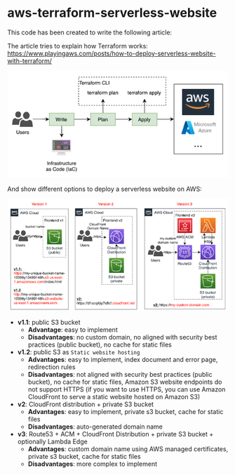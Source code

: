 # aws-terraform-serverless-website

This code has been created to write the following article:

The article tries to explain how Terraform works: <https://www.playingaws.com/posts/how-to-deploy-serverless-website-with-terraform/>

![how-terraform-works](how-terraform-works.png)

And show different options to deploy a serverless website on AWS:

![terraform-website](terraform-website.png)

- **v1.1**: public S3 bucket
  - **Advantage**: easy to implement
  - **Disadvantages**: no custom domain, no aligned with security best practices (public bucket), no cache for static files
- **v1.2**: public S3 as `Static website hosting`
  - **Advantages**: easy to implement, index document and error page, redirection rules
  - **Disadvantages**: not aligned with security best practices (public bucket), no cache for static files, Amazon S3 website endpoints do not support HTTPS (if you want to use HTTPS, you can use Amazon CloudFront to serve a static website hosted on Amazon S3)
- **v2**: CloudFront distribution + private S3 bucket
  - **Advantages**: easy to implement, private s3 bucket, cache for static files
  - **Disadvantages**: auto-generated domain name
- **v3**: Route53 + ACM + CloudFront Distribution + private S3 bucket + optionally Lambda Edge
  - **Advantages**: custom domain name using AWS managed certificates, private s3 bucket, cache for static files
  - **Disadvantages**: more complex to implement
